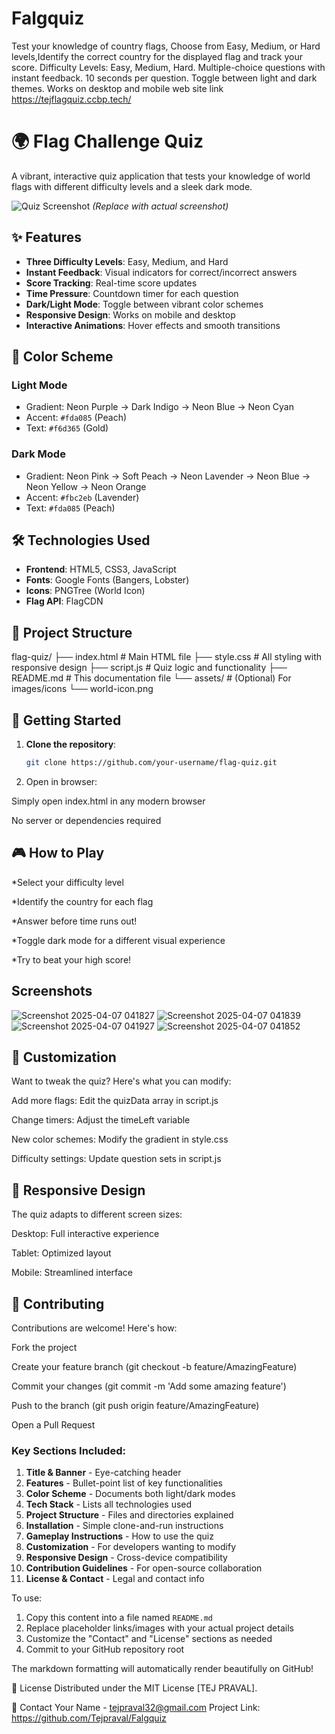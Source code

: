 # Falgquiz  
Test your knowledge of country flags, Choose from Easy, Medium, or Hard levels,Identify the correct country for the displayed flag and track your score. Difficulty Levels: Easy, Medium, Hard. Multiple-choice questions with instant feedback. 10 seconds per question. Toggle between light and dark themes. Works on desktop and mobile
web site link https://tejflagquiz.ccbp.tech/
# 🌍 Flag Challenge Quiz

A vibrant, interactive quiz application that tests your knowledge of world flags with different difficulty levels and a sleek dark mode.

![Quiz Screenshot](https://via.placeholder.com/800x500/8a2be2/ffffff?text=Flag+Quiz+Demo) 
*(Replace with actual screenshot)*

## ✨ Features

- **Three Difficulty Levels**: Easy, Medium, and Hard
- **Instant Feedback**: Visual indicators for correct/incorrect answers
- **Score Tracking**: Real-time score updates
- **Time Pressure**: Countdown timer for each question
- **Dark/Light Mode**: Toggle between vibrant color schemes
- **Responsive Design**: Works on mobile and desktop
- **Interactive Animations**: Hover effects and smooth transitions

## 🎨 Color Scheme

### Light Mode
- Gradient: Neon Purple → Dark Indigo → Neon Blue → Neon Cyan
- Accent: `#fda085` (Peach)
- Text: `#f6d365` (Gold)

### Dark Mode
- Gradient: Neon Pink → Soft Peach → Neon Lavender → Neon Blue → Neon Yellow → Neon Orange
- Accent: `#fbc2eb` (Lavender)
- Text: `#fda085` (Peach)

## 🛠️ Technologies Used

- **Frontend**: HTML5, CSS3, JavaScript
- **Fonts**: Google Fonts (Bangers, Lobster)
- **Icons**: PNGTree (World Icon)
- **Flag API**: FlagCDN

## 📁 Project Structure
   flag-quiz/
├── index.html # Main HTML file
├── style.css # All styling with responsive design
├── script.js # Quiz logic and functionality
├── README.md # This documentation file
└── assets/ # (Optional) For images/icons
└── world-icon.png

## 🚀 Getting Started

1. **Clone the repository**:
   ```bash
   git clone https://github.com/your-username/flag-quiz.git
2. Open in browser:

  Simply open index.html in any modern browser

  No server or dependencies required

## 🎮 How to Play
 *Select your difficulty level

 *Identify the country for each flag

 *Answer before time runs out!

 *Toggle dark mode for a different visual experience

 *Try to beat your high score!
## Screenshots
![Screenshot 2025-04-07 041827](https://github.com/user-attachments/assets/b554b0b1-40c8-4df8-afa6-681e22b4fb7d)
![Screenshot 2025-04-07 041839](https://github.com/user-attachments/assets/c77e28ac-c602-4c6b-85b5-56a3bbbd3f16)
![Screenshot 2025-04-07 041927](https://github.com/user-attachments/assets/0c024e6b-4863-4faf-aa55-65cf476ee826)
![Screenshot 2025-04-07 041852](https://github.com/user-attachments/assets/cbe726b7-97fe-44bf-87c0-82aae4b2bc57)

## 🌟 Customization
Want to tweak the quiz? Here's what you can modify:

Add more flags: Edit the quizData array in script.js

Change timers: Adjust the timeLeft variable

New color schemes: Modify the gradient in style.css

Difficulty settings: Update question sets in script.js

## 📱 Responsive Design
The quiz adapts to different screen sizes:

Desktop: Full interactive experience

Tablet: Optimized layout

Mobile: Streamlined interface

## 🤝 Contributing
Contributions are welcome! Here's how:

Fork the project

Create your feature branch (git checkout -b feature/AmazingFeature)

Commit your changes (git commit -m 'Add some amazing feature')

Push to the branch (git push origin feature/AmazingFeature)

Open a Pull Request

### Key Sections Included:
1. **Title & Banner** - Eye-catching header
2. **Features** - Bullet-point list of key functionalities
3. **Color Scheme** - Documents both light/dark modes
4. **Tech Stack** - Lists all technologies used
5. **Project Structure** - Files and directories explained
6. **Installation** - Simple clone-and-run instructions
7. **Gameplay Instructions** - How to use the quiz
8. **Customization** - For developers wanting to modify
9. **Responsive Design** - Cross-device compatibility
10. **Contribution Guidelines** - For open-source collaboration
11. **License & Contact** - Legal and contact info

To use:
1. Copy this content into a file named `README.md`
2. Replace placeholder links/images with your actual project details
3. Customize the "Contact" and "License" sections as needed
4. Commit to your GitHub repository root

The markdown formatting will automatically render beautifully on GitHub!

📜 License
Distributed under the MIT License [TEJ PRAVAL].

📧 Contact
Your Name - tejpraval32@gmail.com
Project Link: https://github.com/Tejpraval/Falgquiz
